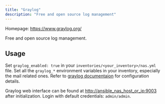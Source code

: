 ```yaml
---
title: "Graylog"
description: "Free and open source log management"
---
```


Homepage: <https://www.graylog.org/>

Free and open source log management.

## Usage

Set `graylog_enabled: true` in your `inventories/<your_inventory>/nas.yml` file.
Set all the `graylog_*` environment variables in your inventory, especially the mail related ones. Refer to [graylog documentaion](https://graylog.org/docs/config/) for configuration details.

Graylog web interface can be found at <http://ansible_nas_host_or_ip:9003> after initialization. Login with default credentials: `admin/admin`.
